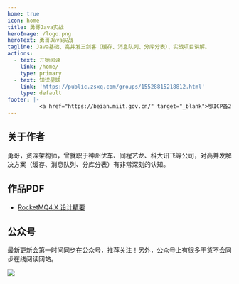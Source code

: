 ```yaml
---
home: true
icon: home
title: 勇哥Java实战
heroImage: /logo.png
heroText: 勇哥Java实战
tagline: Java基础、高并发三剑客（缓存、消息队列、分库分表）、实战项目讲解。
actions: 
  - text: 开始阅读
    link: /home/
    type: primary
  - text: 知识星球
    link: 'https://public.zsxq.com/groups/15528815218812.html'
    type: default
footer: |-
          <a href="https://beian.miit.gov.cn/" target="_blank">鄂ICP备2023011240号-1</a> 
---
```


##  关于作者

勇哥，资深架构师，曾就职于神州优车、同程艺龙、科大讯飞等公司，对高并发解决方案（缓存、消息队列、分库分表）有非常深刻的认知。 



## 作品PDF

- [RocketMQ4.X 设计精要](https://mp.weixin.qq.com/s/aMSa5GKloN2_lsMHRpGiOA)


## 公众号

最新更新会第一时间同步在公众号，推荐关注！另外，公众号上有很多干货不会同步在线阅读网站。

![](https://javayong.cn/pics/shipinhao/gongzhonghaonew.png)

